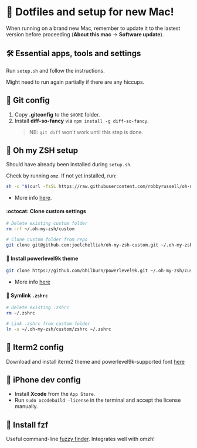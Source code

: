 # 🚀 Dotfiles and setup for new Mac!

When running on a brand new Mac, remember to update it to the lastest version before proceeding (**About this mac** → **Software update**).



## 🛠️ Essential apps, tools and settings
Run `setup.sh` and follow the instructions.

Might need to run again partially if there are any hiccups.


## 📝 Git config
1. Copy **.gitconfig** to the `$HOME` folder.
2. Install **diff-so-fancy** via `npm install -g diff-so-fancy`.  
   > NB: `git diff` won't work until this step is done.


## 🐚 Oh my ZSH setup
Should have already been installed during `setup.sh`.

Check by running `omz`. If not yet installed, run:
```bash
sh -c "$(curl -fsSL https://raw.githubusercontent.com/robbyrussell/oh-my-zsh/master/tools/install.sh)"
```

- More info [here](https://github.com/robbyrussell/oh-my-zsh).

#### :octocat: Clone custom settings
```bash
# Delete existing custom folder
rm -rf ~/.oh-my-zsh/custom

# Clone custom folder from repo
git clone git@github.com:joelchelliah/oh-my-zsh-custom.git ~/.oh-my-zsh/custom
```

#### 🦾 Install powerlevel9k theme
```bash
git clone https://github.com/bhilburn/powerlevel9k.git ~/.oh-my-zsh/custom/themes/powerlevel9k
```
- More info [here](https://github.com/bhilburn/powerlevel9k/wiki/Install-Instructions#option-2-install-for-oh-my-zsh)

#### 🔗 Symlink `.zshrc`
```bash
# Delete existing .zshrc
rm ~/.zshrc

# Link .zshrc from custom folder
ln -s ~/.oh-my-zsh/custom/zshrc ~/.zshrc
```

## 🎩 Iterm2 config
Download and install iterm2 theme and powerlevel9k-supported font [here](https://github.com/joelchelliah/oh-my-zsh-custom/tree/master/iterm2-config)


## 📱 iPhone dev config
- Install **Xcode** from the `App Store`.
- Run `sudo xcodebuild -license` in the terminal and accept the license manually.


## 📱 Install fzf
Useful command-line [fuzzy finder](https://github.com/junegunn/fzf). Integrates well with omzh!

